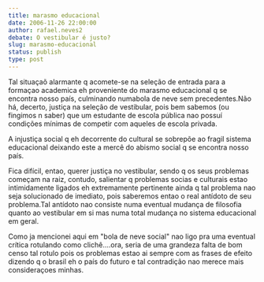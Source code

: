 ```yaml
---
title: marasmo educacional
date: 2006-11-26 22:00:00
author: rafael.neves2
debate: O vestibular é justo?
slug: marasmo-educacional
status: publish 
type: post
---
```


Tal situaçaõ alarmante q acomete-se na seleção de entrada para a formaçao academica eh proveniente do marasmo educacional q se encontra nosso país, culminando numabola de neve sem precedentes.Não há, decerto, justiça na seleção de vestibular, pois bem sabemos (ou fingimos n saber) que um estudante de escola pública nao possuí condições mínimas de competir com aqueles de escola privada.  

A injustiça social q eh decorrente do cultural se sobrepõe ao fragil sistema educacional deixando este a mercê do abismo social q se encontra nosso país.  

Fica difícil, entao, querer justiça no vestibular, sendo q os seus problemas começam na raiz, contudo, salientar q problemas socias e culturais estao intimidamente ligados eh extremamente pertinente ainda q tal problema nao seja solucionado de imediato, pois saberemos entao o real antídoto de seu problema.Tal antídoto nao consiste numa eventual mudança de filosofia quanto ao vestibular em si mas numa total mudança no sistema educacional em geral.   

Como ja mencionei aqui em "bola de neve social" nao ligo pra uma eventual crítica rotulando como clichê....ora, seria de uma grandeza falta de bom censo tal rotulo pois os problemas estao ai sempre com as frases de efeito dizendo q o brasil eh o país do futuro e tal contradição nao merece mais consideraçoes minhas.
